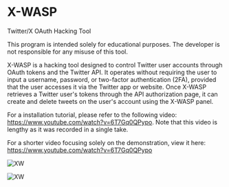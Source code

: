# X-WASP

Twitter/X OAuth Hacking Tool

This program is intended solely for educational purposes. The developer is not responsible for any misuse of this tool.

X-WASP is a hacking tool designed to control Twitter user accounts through OAuth tokens and the Twitter API. It operates without requiring the user to input a username, password, or two-factor authentication (2FA), provided that the user accesses it via the Twitter app or website. Once X-WASP retrieves a Twitter user's tokens through the API authorization page, it can create and delete tweets on the user's account using the X-WASP panel.

For a  installation tutorial, please refer to the following video:  https://www.youtube.com/watch?v=6T7Gq0QPypo. Note that this video is lengthy as it was recorded in a single take.

For a shorter video focusing solely on the demonstration, view it here: https://www.youtube.com/watch?v=6T7Gq0QPypo

![XW](https://res.cloudinary.com/dxubkzzbx/image/upload/v1725178227/demo3_gbtsj7.png)


![XW](https://res.cloudinary.com/dxubkzzbx/image/upload/v1725178610/demo4_nznhhi.jpg)



